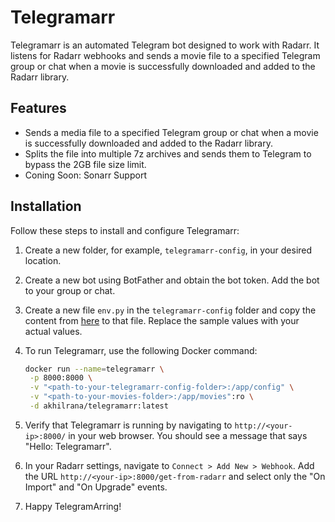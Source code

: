 # Telegramarr

Telegramarr is an automated Telegram bot designed to work with Radarr. It listens for Radarr webhooks and sends a movie file to a specified Telegram group or chat when a movie is successfully downloaded and added to the Radarr library.

## Features
- Sends a media file to a specified Telegram group or chat when a movie is successfully downloaded and added to the Radarr library. 
- Splits the file into multiple 7z archives and sends them to Telegram to bypass the 2GB file size limit.
- Coning Soon: Sonarr Support

## Installation

Follow these steps to install and configure Telegramarr:

1. Create a new folder, for example, `telegramarr-config`, in your desired location.
2. Create a new bot using BotFather and obtain the bot token. Add the bot to your group or chat.
3. Create a new file `env.py` in the `telegramarr-config` folder and copy the content from [here](https://raw.githubusercontent.com/akhil-rana/telegramarr/main/config/example.env.py) to that file. Replace the sample values with your actual values.
4. To run Telegramarr, use the following Docker command:

    ```bash
    docker run --name=telegramarr \
     -p 8000:8000 \
     -v "<path-to-your-telegramarr-config-folder>:/app/config" \
     -v "<path-to-your-movies-folder>:/app/movies":ro \
     -d akhilrana/telegramarr:latest 
    ```

5. Verify that Telegramarr is running by navigating to `http://<your-ip>:8000/` in your web browser. You should see a message that says "Hello: Telegramarr". 
6. In your Radarr settings, navigate to `Connect > Add New > Webhook`. Add the URL `http://<your-ip>:8000/get-from-radarr` and select only the "On Import" and "On Upgrade" events.
7. Happy TelegramArring!